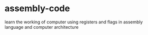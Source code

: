 # assembly-code

learn the working of computer using registers and flags in assembly language and computer architecture 
